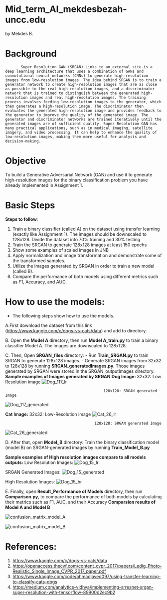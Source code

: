 # Mid_term_AI_mekdesbezah-uncc.edu
by Mekdes B.

# Background
           Super Resolution GAN (SRGAN) Links to an external site.is a deep learning architecture that uses a combination of GANs and convolutional neural networks (CNNs) to generate high-resolution images from low-resolution images. The idea behind SRGAN is to train a generator network to create high-resolution images that are as close as possible to the real high-resolution images, and a discriminator network that is trained to distinguish between the generated high-resolution images and real high-resolution images. The training process involves feeding low-resolution images to the generator, which then generates a high-resolution image. The discriminator then evaluates the generated high-resolution image and provides feedback to the generator to improve the quality of the generated image. The generator and discriminator networks are trained iteratively until the generated images are of sufficient quality. Super Resolution GAN has many practical applications, such as in medical imaging, satellite imagery, and video processing. It can help to enhance the quality of low-resolution images, making them more useful for analysis and decision-making.

# Objective
To build a Generative Adversarial Network (GAN) and use it to generate high-resolution images for the binary classification problem you have already implemented in Assignment 1.

# Basic Steps
**Steps to follow**: 
1. Train a binary classifier (called A) on the dataset using transfer learning (exactly like Assignment 1). The images should be downscaled to 128x128.
     Divide the dataset into 70% training and 30% testing 
2. Train the SRGAN to generate 128x128 images at least 150 epochs
3. Show some examples of scaled images in JNB
4. Apply normalization and image transformation and demonstrate some of the transformed samples.
5. Utilize the images generated by SRGAN in order to train a new model (called B).
6. Compare the performance of both models using different metrics such as F1, Accuracy, and AUC.
   
 # How to use the models:
   - The following steps show how to use the models.
     
   A.First download the dataset from this link (https://www.kaggle.com/c/dogs-vs-cats/data) and add to directory.
   
   B. Open the **Model A** directory, then run **Model A_train.py** to train a binary classifier Model A. The images are downscaled to 128x128.
   
   C. Then, Open **SRGAN_files** directory:
                        - Run **Train_SRGAN.py** to train SRGAN to generate 128x128 images.
                        - Generate SRGAN images from 32x32 to 128x128 by running **SRGAN_generatedImages.py**. Those images generated by SRGAN were stored in the SRGAN_outputImages directory.
     **Sample examples of Images generated by SRGAN**
**Dog Image:**
                                                     32x32: Low Resolution image
![Dog_117_lr](https://github.com/MekdesBezabh/Mid_term_AI_mekdesbezah-uncc.edu/assets/150180879/d234a18e-c841-4632-b63e-e5fc729317fa)

                                                128x128: SRGAN generated Image
![Dog_117_generated](https://github.com/MekdesBezabh/Mid_term_AI_mekdesbezah-uncc.edu/assets/150180879/3b2f4f8e-ee46-4508-9408-1c28172f760b)

**Cat Image:**
                                             32x32: Low-Resolution image
![Cat_26_lr](https://github.com/MekdesBezabh/Mid_term_AI_mekdesbezah-uncc.edu/assets/150180879/f22cb769-e043-4094-9d33-1c991a15d732)

                                            128x128: SRGAN generated Image
![Cat_26_generated](https://github.com/MekdesBezabh/Mid_term_AI_mekdesbezah-uncc.edu/assets/150180879/73e9af1b-ca4a-4b14-8835-a1e42edc26d2)
   
   
   
   D. After that, open **Model_B** directory: Train the binary classification model (model B) on SRGAN-generated images by running **Train_Model_B.py** 

**Sample examples of High resolution images compare to all models outputs:**
Low Resolution Images:
![Dog_15_lr](https://github.com/MekdesBezabh/Mid_term_AI_mekdesbezah-uncc.edu/assets/150180879/469fbbf5-b955-4ce2-8ec5-ae7723e5e5d3)

SRGAN Generated Images:
![Dog_15_generated](https://github.com/MekdesBezabh/Mid_term_AI_mekdesbezah-uncc.edu/assets/150180879/f6059e17-bb74-4068-9964-762ee1e70719)

High Resolution Images:
![Dog_15_hr](https://github.com/MekdesBezabh/Mid_term_AI_mekdesbezah-uncc.edu/assets/150180879/3fc631d5-7b88-40d1-9589-0dce66d75eb3)


E. Finally, open **Result_Performance of Models** directory, then run **Comparison.py**, to compare the performance of both models by calculating their metrics such as F1, AUC, and their Accuracy
**Comparsion results of Model A and Model B**

![confusion_matrix_model_A](https://github.com/MekdesBezabh/Mid_term_AI_mekdesbezah-uncc.edu/assets/150180879/ec8ceb3d-4a9e-40c9-bd5e-be6ff0edd946)

![confusion_matrix_model_B](https://github.com/MekdesBezabh/Mid_term_AI_mekdesbezah-uncc.edu/assets/150180879/291b39ca-1fff-4bf5-82ca-ec1fdba6e532)


# References:
1. https://www.kaggle.com/c/dogs-vs-cats/data
2. https://openaccess.thecvf.com/content_cvpr_2017/papers/Ledig_Photo-Realistic_Single_Image_CVPR_2017_paper.pdf
3. https://www.kaggle.com/code/ahmadjaved097/using-transfer-learning-to-classify-cats-dogs
4. https://medium.com/analytics-vidhya/implementing-srresnet-srgan-super-resolution-with-tensorflow-89900d2ec9b2
